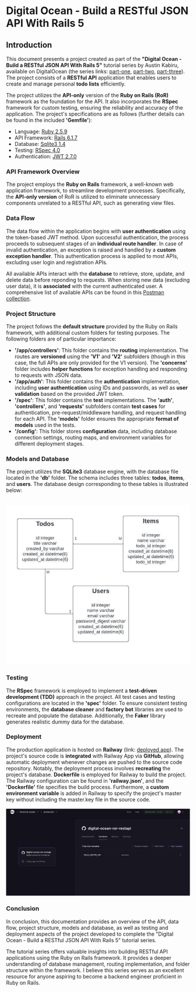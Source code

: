 # Digital Ocean - Build a RESTful JSON API With Rails 5

## Introduction

This document presents a project created as part of the **"Digital Ocean - Build a RESTful JSON API With Rails 5"** tutorial series by Austin Kabiru, available on DigitalOcean (the series links: [part-one](https://www.digitalocean.com/community/tutorials/build-a-restful-json-api-with-rails-5-part-one), [part-two](https://www.digitalocean.com/community/tutorials/build-a-restful-json-api-with-rails-5-part-two), [part-three](https://www.digitalocean.com/community/tutorials/build-a-restful-json-api-with-rails-5-part-three)). The project consists of a **RESTful API** application that enables users to create and manage personal **todo lists** efficiently.

The project utilizes the **API-only** version of the **Ruby on Rails (RoR)** framework as the foundation for the API. It also incorporates the **RSpec** framework for custom testing, ensuring the reliability and accuracy of the application. The project's specifications are as follows (further details can be found in the included **'Gemfile'**):
- Language: [Ruby 2.5.9](https://www.ruby-lang.org/en/news/2021/04/05/ruby-2-5-9-released/) 
- API Framework: [Rails 6.1.7](https://rubyonrails.org/)
- Database: [Sqlite3 1.4](https://sqlite.org/index.html)
- Testing: [RSpec 4.0](https://github.com/rspec/rspec-rails)
- Authentication: [JWT 2.7.0](https://github.com/jwt/ruby-jwt)

### API Framework Overview

The project employs the **Ruby on Rails** framework, a well-known web application framework, to streamline development processes. Specifically, the **API-only version** of RoR is utilized to eliminate unnecessary components unrelated to a RESTful API, such as generating view files.

### Data Flow

The data flow within the application begins with **user authentication** using the token-based JWT method. Upon successful authentication, the process proceeds to subsequent stages of an **individual route handler**. In case of invalid authentication, an exception is raised and handled by a **custom exception handler**. This authentication process is applied to most APIs, excluding user login and registration APIs.

All available APIs interact with the **database** to retrieve, store, update, and delete data before reponding to requests. When storing new data (excluding user data), it is **associated** with the current authenticated user. A comprehensive list of available APIs can be found in this [Postman collection](https://elements.getpostman.com/redirect?entityId=12961186-5e107c51-c5a2-44e0-bfed-30034bd1e03a&entityType=collection).


### Project Structure

The project follows the **default structure** provided by the Ruby on Rails framework, with additional custom folders for testing purposes. The following folders are of particular importance:
- **'/app/controllers'**: This folder contains the **routing** implementation. The routes are **versioned** using the **'V1'** and **'V2'** subfolders (though in this case, the full APIs are only provided for the V1 version). The **'concerns'** folder includes **helper functions** for exception handling and responding to requests with JSON data.
- **'/app/auth'**: This folder contains the **authentication** implementation, including **user authentication** using IDs and passwords, as well as **user validation** based on the provided JWT token.
- **'/spec'**: This folder contains the **test** implementations. The **'auth'**, **'controllers'**, and **'requests'** subfolders contain **test cases** for authentication, pre-request/middleware handling, and request handling for each API. The **'models'** folder ensures the appropriate **format of models** used in the tests.
- **'/config'**: This folder stores **configuration** data, including database connection settings, routing maps, and environment variables for different deployment stages.

### Models and Database

The project utilizes the **SQLite3** database engine, with the database file located in the **'db'** folder. The schema includes three tables: **todos**, **items**, and **users**. The database design corresponding to these tables is illustrated below:<br><br>

![database-design](database-design.jpeg)

### Testing

The **RSpec** framework is employed to implement a **test-driven development (TDD)** approach in the project. All test cases and testing configurations are located in the **'spec'** folder. To ensure consistent testing environments, the **database cleaner** and **factory bot** libraries are used to recreate and populate the database. Additionally, the **Faker** library generates realistic dummy data for the database.

### Deployment

The production application is hosted on **Railway** (link: [deployed app](https://digital-ocean-ror-restapi-production.up.railway.app/)). The project's source code is **integrated** with Railway App via **GitHub**, allowing automatic deployment whenever changes are pushed to the source code repository. Notably, the deployment process involves **recreating** the project's database. **Dockerfile** is employed for Railway to build the project. The Railway configuration can be found in **'railway.json'**, and the **'Dockerfile'** file specifies the build process. Furthermore, a **custom environment variable** is added in Railway to specify the project's master key without including the master.key file in the source code.
<br><br>
![custom-env](custom-env.png)

### Conclusion

In conclusion, this documentation provides an overview of the API, data flow, project structure, models and database, as well as testing and deployment aspects of the project developed to complete the "Digital Ocean - Build a RESTful JSON API With Rails 5" tutorial series.

The tutorial series offers valuable insights into building RESTful API applications using the Ruby on Rails framework. It provides a deeper understanding of database management, routing implementation, and folder structure within the framework. I believe this series serves as an excellent resource for anyone aspiring to become a backend engineer proficient in Ruby on Rails.